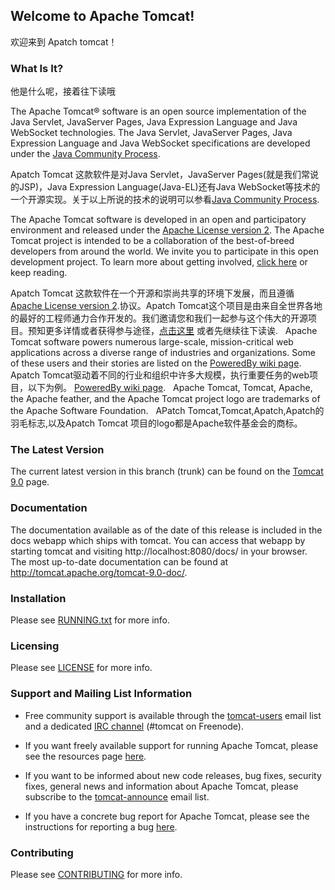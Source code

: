 ## Welcome to Apache Tomcat!
欢迎来到 Apatch tomcat！

### What Is It?
他是什么呢，接着往下读哦 

The Apache Tomcat® software is an open source implementation of the Java
Servlet, JavaServer Pages, Java Expression Language and Java WebSocket
technologies. The Java Servlet, JavaServer Pages, Java Expression Language and
Java WebSocket specifications are developed under the
[Java Community Process](http://jcp.org/en/introduction/overview).

Apatch Tomcat 这款软件是对Java Servlet，JavaServer Pages(就是我们常说的JSP)，Java Expression Language(Java-EL)还有Java WebSocket等技术的一个开源实现。关于以上所说的技术的说明可以参看[Java Community Process](http://jcp.org/en/introduction/overview).

The Apache Tomcat software is developed in an open and participatory
environment and released under the
[Apache License version 2](http://www.apache.org/licenses/). The Apache Tomcat
project is intended to be a collaboration of the best-of-breed developers from
around the world. We invite you to participate in this open development
project. To learn more about getting involved,
[click here](http://tomcat.apache.org/getinvolved.html) or keep reading.

Apatch Tomcat 这款软件在一个开源和崇尚共享的环境下发展，而且遵循[Apache License version 2](http://www.apache.org/licenses/).协议。Apatch Tomcat这个项目是由来自全世界各地的最好的工程师通力合作开发的。我们邀请您和我们一起参与这个伟大的开源项目。预知更多详情或者获得参与途径，[点击这里](http://tomcat.apache.org/getinvolved.html) 或者先继续往下读诶.
  
Apache Tomcat software powers numerous large-scale, mission-critical web
applications across a diverse range of industries and organizations. Some of
these users and their stories are listed on the
[PoweredBy wiki page](http://wiki.apache.org/tomcat/PoweredBy).
 
Apatch Tomcat驱动着不同的行业和组织中许多大规模，执行重要任务的web项目，以下为例。 [PoweredBy wiki page](http://wiki.apache.org/tomcat/PoweredBy).
 
Apache Tomcat, Tomcat, Apache, the Apache feather, and the Apache Tomcat
project logo are trademarks of the Apache Software Foundation.
 
APatch Tomcat,Tomcat,Apatch,Apatch的羽毛标志,以及Apatch Tomcat 项目的logo都是Apache软件基金会的商标。
 
### The Latest Version

The current latest version in this branch (trunk) can be found on the [Tomcat 9.0](https://tomcat.apache.org/download-90.cgi) page.

### Documentation

The documentation available as of the date of this release is
included in the docs webapp which ships with tomcat. You can access that webapp
by starting tomcat and visiting http://localhost:8080/docs/ in your browser.
The most up-to-date documentation can be found at
http://tomcat.apache.org/tomcat-9.0-doc/.

### Installation

Please see [RUNNING.txt](RUNNING.txt) for more info.

### Licensing

Please see [LICENSE](LICENSE) for more info.

### Support and Mailing List Information

* Free community support is available through the
[tomcat-users](http://tomcat.apache.org/lists.html#tomcat-users) email list and
a dedicated [IRC channel](http://tomcat.apache.org/irc.html) (#tomcat on
Freenode).

* If you want freely available support for running Apache Tomcat, please see the
resources page [here](http://tomcat.apache.org/findhelp.html).

* If you want to be informed about new code releases, bug fixes,
security fixes, general news and information about Apache Tomcat, please
subscribe to the
[tomcat-announce](http://tomcat.apache.org/lists.html#tomcat-announce) email
list.

* If you have a concrete bug report for Apache Tomcat, please see the
instructions for reporting a bug
[here](http://tomcat.apache.org/bugreport.html).

### Contributing

Please see [CONTRIBUTING](CONTRIBUTING.md) for more info.
